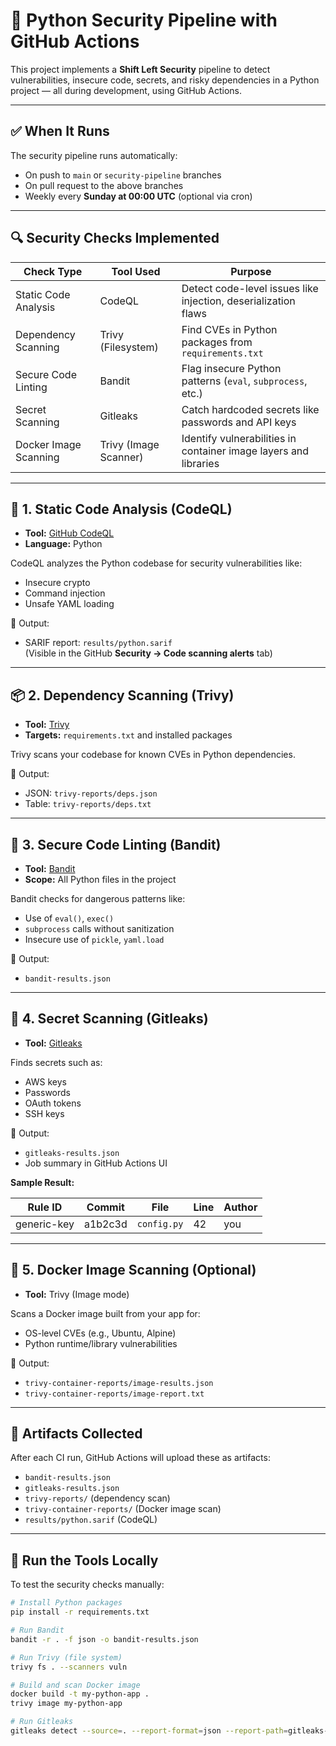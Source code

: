 # 🔐 Python Security Pipeline with GitHub Actions

This project implements a **Shift Left Security** pipeline to detect vulnerabilities, insecure code, secrets, and risky dependencies in a Python project — all during development, using GitHub Actions.

---

## ✅ When It Runs

The security pipeline runs automatically:

- On push to `main` or `security-pipeline` branches
- On pull request to the above branches
- Weekly every **Sunday at 00:00 UTC** (optional via cron)

---

## 🔍 Security Checks Implemented

| Check Type                 | Tool Used             | Purpose                                                            |
|----------------------------|------------------------|--------------------------------------------------------------------|
| Static Code Analysis       | CodeQL                 | Detect code-level issues like injection, deserialization flaws     |
| Dependency Scanning        | Trivy (Filesystem)     | Find CVEs in Python packages from `requirements.txt`               |
| Secure Code Linting        | Bandit                 | Flag insecure Python patterns (`eval`, `subprocess`, etc.)         |
| Secret Scanning            | Gitleaks               | Catch hardcoded secrets like passwords and API keys                |
| Docker Image Scanning      | Trivy (Image Scanner)  | Identify vulnerabilities in container image layers and libraries   |

---

## 🧪 1. Static Code Analysis (CodeQL)

- **Tool:** [GitHub CodeQL](https://github.com/github/codeql-action)
- **Language:** Python

CodeQL analyzes the Python codebase for security vulnerabilities like:
- Insecure crypto
- Command injection
- Unsafe YAML loading

📄 Output:
- SARIF report: `results/python.sarif`  
  (Visible in the GitHub **Security → Code scanning alerts** tab)

---

## 📦 2. Dependency Scanning (Trivy)

- **Tool:** [Trivy](https://github.com/aquasecurity/trivy)
- **Targets:** `requirements.txt` and installed packages

Trivy scans your codebase for known CVEs in Python dependencies.

📄 Output:
- JSON: `trivy-reports/deps.json`
- Table: `trivy-reports/deps.txt`

---

## 🧹 3. Secure Code Linting (Bandit)

- **Tool:** [Bandit](https://github.com/PyCQA/bandit)
- **Scope:** All Python files in the project

Bandit checks for dangerous patterns like:
- Use of `eval()`, `exec()`
- `subprocess` calls without sanitization
- Insecure use of `pickle`, `yaml.load`

📄 Output:
- `bandit-results.json`

---

## 🔑 4. Secret Scanning (Gitleaks)

- **Tool:** [Gitleaks](https://github.com/gitleaks/gitleaks)

Finds secrets such as:
- AWS keys
- Passwords
- OAuth tokens
- SSH keys

📄 Output:  
- `gitleaks-results.json`  
- Job summary in GitHub Actions UI

**Sample Result:**

| Rule ID     | Commit  | File               | Line | Author    |
|-------------|---------|--------------------|------|-----------|
| generic-key | a1b2c3d | `config.py`        | 42   | you       |

---

## 🐳 5. Docker Image Scanning (Optional)

- **Tool:** Trivy (Image mode)

Scans a Docker image built from your app for:
- OS-level CVEs (e.g., Ubuntu, Alpine)
- Python runtime/library vulnerabilities

📄 Output:
- `trivy-container-reports/image-results.json`
- `trivy-container-reports/image-report.txt`

---

## 📁 Artifacts Collected

After each CI run, GitHub Actions will upload these as artifacts:

- `bandit-results.json`
- `gitleaks-results.json`
- `trivy-reports/` (dependency scan)
- `trivy-container-reports/` (Docker image scan)
- `results/python.sarif` (CodeQL)

---

## 🧪 Run the Tools Locally

To test the security checks manually:

```bash
# Install Python packages
pip install -r requirements.txt

# Run Bandit
bandit -r . -f json -o bandit-results.json

# Run Trivy (file system)
trivy fs . --scanners vuln

# Build and scan Docker image
docker build -t my-python-app .
trivy image my-python-app

# Run Gitleaks
gitleaks detect --source=. --report-format=json --report-path=gitleaks-results.json
